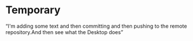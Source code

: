 # Temporary
“I'm adding some text and then committing and then pushing to the remote repository.And then see what the Desktop does”